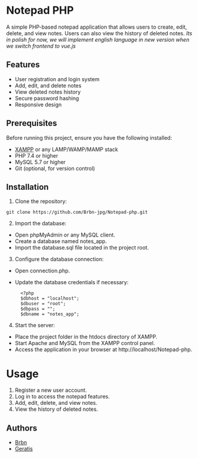
# Notepad PHP

A simple PHP-based notepad application that allows users to create, edit, delete, and view notes. Users can also view the history of deleted notes.
*Its in polish for now, we will implement english language in new version when we switch frontend to vue.js*

## Features

- User registration and login system
- Add, edit, and delete notes
- View deleted notes history
- Secure password hashing
- Responsive design

## Prerequisites

Before running this project, ensure you have the following installed:

- [XAMPP](https://www.apachefriends.org/index.html) or any LAMP/WAMP/MAMP stack
- PHP 7.4 or higher
- MySQL 5.7 or higher
- Git (optional, for version control)

## Installation

 1. Clone the repository:
 ```
git clone https://github.com/Brbn-jpg/Notepad-php.git
```
2. Import the database:
- Open phpMyAdmin or any MySQL client.
- Create a database named notes_app.
- Import the database.sql file located in the project root.
3. Configure the database connection:
- Open connection.php.
- Update the database credentials if necessary:

        <?php
        $dbhost = "localhost";
        $dbuser = "root";
        $dbpass = "";
        $dbname = "notes_app";
4. Start the server:
- Place the project folder in the htdocs directory of XAMPP.
- Start Apache and MySQL from the XAMPP control panel.
- Access the application in your browser at http://localhost/Notepad-php.

# Usage
1. Register a new user account.
2. Log in to access the notepad features.
3. Add, edit, delete, and view notes.
4. View the history of deleted notes.

## Authors
- [Brbn](https://github.com/Brbn-jpg)
- [Geratis](https://github.com/Geratis)
